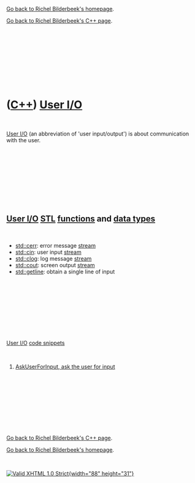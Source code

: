 [Go back to Richel Bilderbeek's homepage](index.htm).

[Go back to Richel Bilderbeek's C++ page](Cpp.htm).

 

 

 

 

 

([C++](Cpp.htm)) [User I/O](CppUserIo.htm)
==========================================

 

[User I/O](CppUserIo.htm) (an abbreviation of 'user input/output') is
about communication with the user.

 

 

 

 

 

[User I/O](CppUserIo.htm) [STL](CppStl.htm) [functions](CppFunction.htm) and [data types](CppDataType.htm)
----------------------------------------------------------------------------------------------------------

 

-   [std::cerr](CppCerr.htm): error message [stream](CppStream.htm)
-   [std::cin](CppCin.htm): user input [stream](CppStream.htm)
-   [std::clog](CppClog.htm): log message [stream](CppStream.htm)
-   [std::cout](CppCout.htm): screen output [stream](CppStream.htm)
-   [std::getline](CppGetline.htm): obtain a single line of input

 

 

 

 

 

[User I/O](CppUserIo.htm) [code snippets](CppCodeSnippets.htm)

 

1.  [AskUserForInput, ask the user for input](CppAskUserForInput.htm)

 

 

 

 

 

[Go back to Richel Bilderbeek's C++ page](Cpp.htm).

[Go back to Richel Bilderbeek's homepage](index.htm).

 

[![Valid XHTML 1.0 Strict](valid-xhtml10.png){width="88"
height="31"}](http://validator.w3.org/check?uri=referer)
